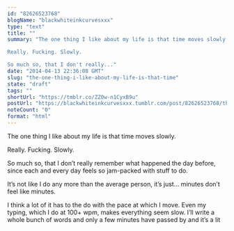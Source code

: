 ```yaml
---
id: "82626523768"
blogName: "blackwhiteinkcurvesxxx"
type: "text"
title: ""
summary: "The one thing I like about my life is that time moves slowly.

Really. Fucking. Slowly.

So much so, that I don't really..."
date: "2014-04-13 22:36:08 GMT"
slug: "the-one-thing-i-like-about-my-life-is-that-time"
state: "draft"
tags: ""
shortUrl: "https://tmblr.co/ZZ0w-n1CyxB9u"
postUrl: "https://blackwhiteinkcurvesxxx.tumblr.com/post/82626523768/the-one-thing-i-like-about-my-life-is-that-time"
noteCount: "0"
format: "html"
---
```


The one thing I like about my life is that time moves slowly.

Really. Fucking. Slowly.

So much so, that I don’t really remember what happened the day before, since each and every day feels so jam-packed with stuff to do.

It’s not like I do any more than the average person, it’s just… minutes don’t feel like minutes.

I think a lot of it has to the do with the pace at which I move. Even my typing, which I do at 100+ wpm, makes everything seem slow. I’ll write a whole bunch of words and only a few minutes have passed by and it’s a lit